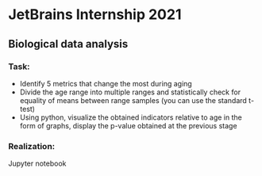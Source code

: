 # JetBrains Internship 2021
## Biological data analysis
### Task:
  * Identify 5 metrics that change the most during aging
  * Divide the age range into multiple ranges and statistically check for equality of means between range samples (you can use the standard t-test)
  * Using python, visualize the obtained indicators relative to age in the form of graphs, display the p-value obtained at the previous stage
### Realization:
  Jupyter notebook
